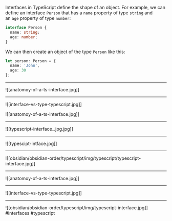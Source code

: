 Interfaces in TypeScript define the shape of an object. For example, we can define an interface `Person` that has a `name` property of type `string` and an `age` property of type `number`:

```typescript
interface Person {
  name: string;
  age: number;
}

```

We can then create an object of the type `Person` like this:

```typescript
let person: Person = {
  name: 'John',
  age: 30
};

```

***
![[anatomoy-of-a-ts-interface.jpg]]
***
![[interface-vs-type-typescript.jpg]]

![[anatomoy-of-a-ts-interface.jpg]]
***
![[typescript-interface_.jpg.jpg]]
***
![[typescipt-intface.jpg]]
***
![[obsidian/obsidian-order/typescript/img/typescript/typescript-interface.jpg]]
***
![[anatomoy-of-a-ts-interface.jpg]]
***
![[interface-vs-type-typescript.jpg]]
***
![[obsidian/obsidian-order/typescript/img/typescript-interface.jpg]]
#interfaces #typescript 

